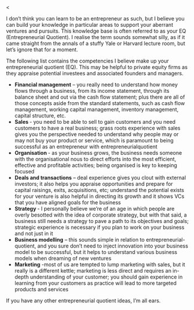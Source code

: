 <<p>I don&#8217;t think you can learn to be an entrepreneur as such, but I believe you can build your knowledge in particular areas to support your aberrant ventures and pursuits. This knowledge base  is often referred to as your EQ (Entrepreneurial Quotient). I realise the term sounds somewhat silly, as if it came straight from the annals of a stuffy Yale or Harvard lecture room, but let&#8217;s ignore that for a moment.</p><p>The following list contains the competencies I believe make up your entrepreneurial quotient (EQ). This may be helpful to private equity firms as they appraise potential investees and associated founders and managers.</p><ul><li><strong>Financial management</strong> &#8211; you really need to understand how money flows through a business, from its income statement, through its balance sheet and out via the cash flow statement; plus there are all of those concepts aside from the standard statements, such as cash flow management, working capital management, inventory management, capital structure,  etc.</li><li><strong>Sales </strong>- you need to be able to sell to gain customers and you need customers to have a real business; grass roots experience with sales gives you the perspective needed to understand why people may or may not buy your product or service, which is paramount to being successful as an entrepreneur with entrepreneurialquotient</li><li><strong>Organisation </strong>- as your business grows, the business needs someone with the organisational nous to direct efforts into the most efficient, effective and profitable activities; being organised is key to keeping focused</li><li><strong>Deals and transactions</strong> &#8211; deal experience gives you clout with external investors; it also helps you appraise opportunities and prepare for capital raisings, exits, acquisitions, etc; understand the potential exists for your venture is also helpful in directing its growth and it shows VCs that you have aligned goals for the business</li><li><strong>Strategy </strong>- I personally believe we&#8217;re of an age in which people are overly besotted with the idea of corporate strategy, but with that said, a business still needs a strategy to pave a path to its objectives and goals; strategic experience is necessary if you plan to work on your business and not just in it</li><li><strong>Business modelling</strong> &#8211; this sounds simple in relation to entrepreneurial-quotient, and you sure don&#8217;t need to inject innovation into your business model to be successful, but it helps to understand various business models when dreaming of new ventures</li><li><strong>Marketing</strong> -most of us are tempted to lump marketing with sales, but it really is a different kettle; marketing is less direct and requires an in-depth understanding of your customer; you should gain experience in learning from your customers as practice will lead to more targeted products and services</li></ul><p>If you have any other entrepreneurial quotient ideas, I&#8217;m all ears.</p>
